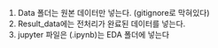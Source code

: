 1. Data 폴더는 원본 데이터만 넣는다. (gitignore로 막혀있다)
2. Result_data에는 전처리가 완료된 데이터를 넣는다.
3. jupyter 파일은 (.ipynb)는 EDA 폴더에 넣는다
